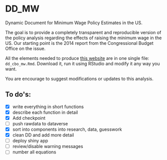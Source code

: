 # DD_MW
Dynamic Document for Minimum Wage Policy Estimates in the US.


The goal is to provide a completely transparent and reproducible version of the policy analysis regarding the effects of raising the minimum wage in the US. Our starting point is the 2014 report from the Congressional Budget Office on the issue.

All the elements needed to produce [this website](https://rpubs.com/fhoces/dd_cbo_mw) are in one single file: `dd_cbo_mw.Rmd`. Download it, run it using RStudio and modify it any way you want.

You are encourage to suggest modifications or updates to this analysis.


## To do's:
- [x] write everything in short functions      
- [x] describe each function in detail         
- [x] Add checkpoint                           
- [ ] push rawdata to dataverse  
- [x] sort into components into research, data, guesswork  
- [x] clean DD and add more detail             
- [ ] deploy shiny app  
- [ ] review/disable warning messages
- [ ] number all equations
